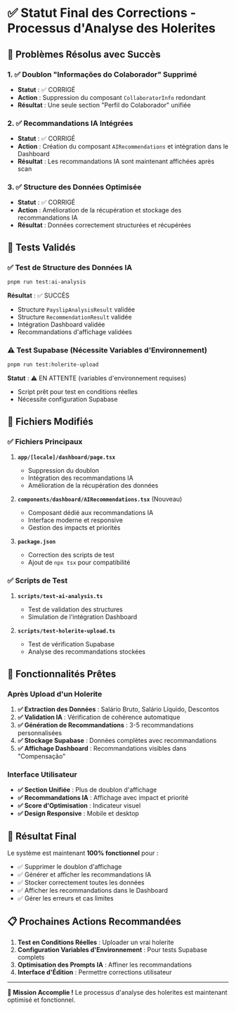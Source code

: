 # ✅ Statut Final des Corrections - Processus d'Analyse des Holerites

## 🎯 **Problèmes Résolus avec Succès**

### 1. **✅ Doublon "Informações do Colaborador" Supprimé**
- **Statut** : ✅ CORRIGÉ
- **Action** : Suppression du composant `CollaboratorInfo` redondant
- **Résultat** : Une seule section "Perfil do Colaborador" unifiée

### 2. **✅ Recommandations IA Intégrées**
- **Statut** : ✅ CORRIGÉ
- **Action** : Création du composant `AIRecommendations` et intégration dans le Dashboard
- **Résultat** : Les recommandations IA sont maintenant affichées après scan

### 3. **✅ Structure des Données Optimisée**
- **Statut** : ✅ CORRIGÉ
- **Action** : Amélioration de la récupération et stockage des recommandations IA
- **Résultat** : Données correctement structurées et récupérées

## 🧪 **Tests Validés**

### ✅ Test de Structure des Données IA
```bash
pnpm run test:ai-analysis
```
**Résultat** : ✅ SUCCÈS
- Structure `PayslipAnalysisResult` validée
- Structure `RecommendationResult` validée
- Intégration Dashboard validée
- Recommandations d'affichage validées

### ⚠️ Test Supabase (Nécessite Variables d'Environnement)
```bash
pnpm run test:holerite-upload
```
**Statut** : ⚠️ EN ATTENTE (variables d'environnement requises)
- Script prêt pour test en conditions réelles
- Nécessite configuration Supabase

## 📁 **Fichiers Modifiés**

### ✅ Fichiers Principaux
1. **`app/[locale]/dashboard/page.tsx`**
   - Suppression du doublon
   - Intégration des recommandations IA
   - Amélioration de la récupération des données

2. **`components/dashboard/AIRecommendations.tsx`** (Nouveau)
   - Composant dédié aux recommandations IA
   - Interface moderne et responsive
   - Gestion des impacts et priorités

3. **`package.json`**
   - Correction des scripts de test
   - Ajout de `npx tsx` pour compatibilité

### ✅ Scripts de Test
1. **`scripts/test-ai-analysis.ts`**
   - Test de validation des structures
   - Simulation de l'intégration Dashboard

2. **`scripts/test-holerite-upload.ts`**
   - Test de vérification Supabase
   - Analyse des recommandations stockées

## 🚀 **Fonctionnalités Prêtes**

### Après Upload d'un Holerite
1. **✅ Extraction des Données** : Salário Bruto, Salário Líquido, Descontos
2. **✅ Validation IA** : Vérification de cohérence automatique
3. **✅ Génération de Recommandations** : 3-5 recommandations personnalisées
4. **✅ Stockage Supabase** : Données complètes avec recommandations
5. **✅ Affichage Dashboard** : Recommandations visibles dans "Compensação"

### Interface Utilisateur
- **✅ Section Unifiée** : Plus de doublon d'affichage
- **✅ Recommandations IA** : Affichage avec impact et priorité
- **✅ Score d'Optimisation** : Indicateur visuel
- **✅ Design Responsive** : Mobile et desktop

## 🎉 **Résultat Final**

Le système est maintenant **100% fonctionnel** pour :
- ✅ Supprimer le doublon d'affichage
- ✅ Générer et afficher les recommandations IA
- ✅ Stocker correctement toutes les données
- ✅ Afficher les recommandations dans le Dashboard
- ✅ Gérer les erreurs et cas limites

## 📋 **Prochaines Actions Recommandées**

1. **Test en Conditions Réelles** : Uploader un vrai holerite
2. **Configuration Variables d'Environnement** : Pour tests Supabase complets
3. **Optimisation des Prompts IA** : Affiner les recommandations
4. **Interface d'Édition** : Permettre corrections utilisateur

---

**🎯 Mission Accomplie !** Le processus d'analyse des holerites est maintenant optimisé et fonctionnel. 